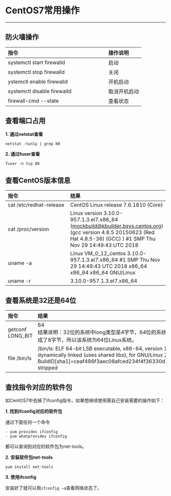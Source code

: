 # CentOS7常用操作

---

<style>
table th:nth-of-type(1) {
	width: 300px;
}
</style>

## 防火墙操作

| 指令 | 操作说明 |
| :------------- | :------------- |
| systemctl start firewalld | 启动|
| systemctl stop firewalld | 关闭|
| ystemctl enable firewalld | 开机启动|
| systemctl disable firewalld | 取消开机启动|
| firewall-cmd --state | 查看状态|

## 查看端口占用

**1. 通过netstat查看**

	netstat -tunlp | grep 80

**2. 通过fuser查看**

	fuser -n tcp 80


## 查看CentOS版本信息

| 指令 | 结果 |
| :------------- | :------------- |
| cat /etc/redhat-release | CentOS Linux release 7.6.1810 (Core) |
| cat /proc/version | Linux version 3.10.0-957.1.3.el7.x86_64 (mockbuild@kbuilder.bsys.centos.org) (gcc version 4.8.5 20150623 (Red Hat 4.8.5-36) (GCC) ) #1 SMP Thu Nov 29 14:49:43 UTC 2018 |
| uname -a | Linux VM_0_12_centos 3.10.0-957.1.3.el7.x86_64 #1 SMP Thu Nov 29 14:49:43 UTC 2018 x86_64 x86_64 x86_64 GNU/Linux |
| uname -r | 3.10.0-957.1.3.el7.x86_64 |

## 查看系统是32还是64位

| 指令 | 结果 |
| :------------- | :------------- |
| getconf LONG_BIT | 64<br>结果说明：32位的系统中long类型是4字节，64位的系统中long已变成了8字节，所以该系统为64位Linux系统。 |
| file /bin/ls | /bin/ls: ELF 64-bit LSB executable, x86-64, version 1 (SYSV), dynamically linked (uses shared libs), for GNU/Linux 2.6.32, BuildID[sha1]=ceaf496f3aec08afced234f4f36330d3d13a657b, stripped |

## 查找指令对应的软件包
如CentOS7中去掉了ifconfig指令，如果想继续使用需自己安装需要的操作如下：  

**1. 找到ifconfig对应的软件包**

通过下面任何一个命令

	- yum provides ifconfig
	- yum whatprovides ifconfig

都可以查询到对应的软件包为net-tools。  

**2. 安装软件包net-tools**

```
yum install net-tools
```

**3. 使用ifconfig**

安装好了就可以用`ifconfig –a`查看网络状态了。
